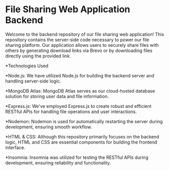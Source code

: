 <h1>File Sharing Web Application Backend</h1>

Welcome to the backend repository of our file sharing web application! This repository contains the server-side code necessary to power our file sharing platform. Our application allows users to securely share files with others by generating download links via Brevo or by downloading files directly using the provided link.

*Technologies Used

*Node.js: We have utilized Node.js for building the backend server and handling server-side logic.

*MongoDB Atlas: MongoDB Atlas serves as our cloud-hosted database solution for storing user data and file information.</p4>

*Express.js: We've employed Express.js to create robust and efficient RESTful APIs for handling file operations and user interactions.</p5>

*Nodemon: Nodemon is used for automatically restarting the server during development, ensuring smooth workflow.</p6>

*HTML & CSS: Although this repository primarily focuses on the backend logic, HTML and CSS are essential components for building the frontend interface.</p7>

*Insomnia: Insomnia was utilized for testing the RESTful APIs during development, ensuring reliability and functionality.</p8>
